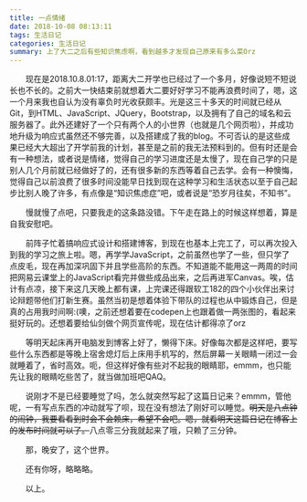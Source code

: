 ```yaml
---
title: 一点情绪
date: 2018-10-08 08:13:11
tags: 生活日记
categories: 生活日记
summary: 上了大二之后有些知识焦虑啊，看到越多才发现自己原来有多么菜Orz
---
```


&emsp;&emsp;现在是2018.10.8.01:17，距离大二开学也已经过了一个多月，好像说短不短说长也不长的。之前大一快结束前就想着大二要好好学习不能再浪费时间了，嗯，这一个月来我也自认为没有辜负时光收获颇丰。光是这三十多天的时间就已经从Git，到HTML、JavaScript、JQuery，Bootstrap，以及拥有了自己的域名和云服务器了。此外还建好了一个只有两个人的小世界（也就是几个网页啦），并成功地升级为响应式虽然还不够完善，以及搭建成了我的blog。不可否认的是这些成果已经大大超出了开学前我的计划，甚至是之前的我无法预料到的。但有时还是会有一种想法，或者说是情绪，觉得自己的学习进度还是太慢了，现在自己学的只是别人几个月前就已经做好了的，还有很多新的东西等着自己去学。会有一种懊悔，觉得自己以前浪费了很多时间没能早日找到现在这种学习和生活状态以至于自己起步比别人晚了许多，有点像是“知识焦虑症”吧，或者说是“恐岁月往矣，不知书”。

&emsp;&emsp;慢就慢了点吧，只要我走的这条路没错。下午走在路上的时候这样想着，算是自我安慰吧。

&emsp;&emsp;前阵子忙着搞响应式设计和搭建博客，到现在也基本上完工了，可以再次投入到我的学习之旅上啦。嗯，再学学JavaScript，之前虽然也学了一些，但只学了点皮毛，现在再加深巩固下并且学些高阶的东西。不知道能不能用这一两周的时间把网易云课堂上的JavaScript看完并做些成品出来，之后再进军Canvas。唉，估计有点凉，接下来这几天晚上都有课，上完课还得跟软工182的四个小伙伴出来讨论辩题带他们打新生赛。虽然当初是想着体验下带队的过程也从中锻炼自己，但是真的占用我时间啊:(噢，之前还想着要在codepen上也跟着做一两张图的，看起来挺好玩的。还想着要给仙剑做个网页宣传呢，现在估计都得凉了orz

&emsp;&emsp;等明天起床再开电脑发到博客上好了，懒得下床。好像每次都是这样吧，要写些什么东西都是等晚上宿舍熄灯后上床用手机写的，然后屏幕一关眼睛一闭过一会就睡着了，省时高效。呃，但这样好像有些对不起我的眼睛耶，emmm，也只能先让我的眼睛吃些苦了，就当做加班吧QAQ。

&emsp;&emsp;说刚才不是已经要睡觉了吗，怎么就突然写起了这篇日记来？emmm，管他呢，一有写点东西的冲动就写了呗，现在没有想法了刚好可以睡觉。<del>明天是八点钟的闹钟，我要看看到时会不会赖床，希望不会吧。嗯，就看明天这篇日记在博客上的发布时间就可以了。</del>八点零三分我就起来了哦，只赖了三分钟。

&emsp;&emsp;那，晚安了，这个世界。

&emsp;&emsp;还有你呀，略略略。

&emsp;&emsp;以上。
